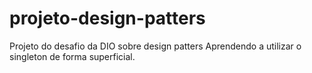 # projeto-design-patters
Projeto do desafio da DIO sobre design patters 
Aprendendo a utilizar o singleton de forma superficial.
